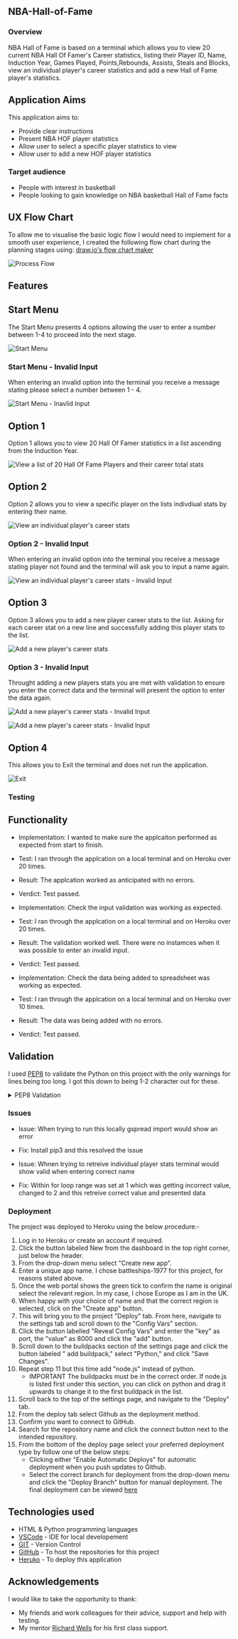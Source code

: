 ## NBA-Hall-of-Fame

### Overview

NBA Hall of Fame is based on a terminal which allows you to view 20 current NBA Hall Of Famer's Career statistics, listing their Player ID, Name, Induction Year, Games Played, Points,Rebounds, Assists, Steals and Blocks, view an individual player's career statistics and add a new Hall of Fame player's statistics.

## Application Aims

This application aims to:

- Provide clear instructions
- Present NBA HOF player statistics
- Allow user to select a specific player statistics to view
- Allow user to add a new HOF player statistics

### Target audience

- People with interest in basketball
- People looking to gain knowledge on NBA basketball Hall of Fame facts

## UX Flow Chart

To allow me to visualise the basic logic flow I would need to implement for a smooth user experience, I created the following flow chart during the planning stages using: [draw.io's flow chart maker](https://app.diagrams.net/)

![Process Flow](assets/images/Process%20Flow.png)

## Features

## Start Menu

The Start Menu presents 4 options allowing the user to enter a number between 1-4 to proceed into the next stage.

![Start Menu](assets/images/Hof%20Start%20Menu.png)

### Start Menu - Invalid Input

When entering an invalid option into the terminal you receive a message stating please select a number between 1 - 4.

![Start Menu - Inavlid Input](assets/images/hof%20start%20menu%20-%20inavlid.png)

## Option 1

Option 1 allows you to view 20 Hall Of Famer statistics in a list ascending from the Induction Year.

![View a list of 20 Hall Of Fame Players and their career total stats](assets/images/hof%20start%20menu%20success.png)

## Option 2

Option 2 allows you to view a specific player on the lists indivdiual stats by entering their name.

![View an individual player's career stats](assets/images/hof%20player%20-%20success.png)

### Option 2 - Invalid Input

When entering an invalid option into the terminal you receive a message stating player not found and the terminal will ask you to input a name again.

![View an individual player's career stats - Invalid Input](assets/images/hof%20player%20-%20invalid.png)

## Option 3

Option 3 allows you to add a new player career stats to the list. Asking for each career stat on a new line and successfully adding this player stats to the list.

![Add a new player's career stats](assets/images/hof%20add%20-%20success.png)

### Option 3 - Invalid Input

Throught adding a new players stats you are met with validation to ensure you enter the correct data and the terminal will present the option to enter the data again.

![Add a new player's career stats - Invalid Input](assets/images/hof%20add%20-%20invalid%20.png)

![Add a new player's career stats - Invalid Input](assets/images/hof%20add%20-%20invalid%202.png)

## Option 4

This allows you to Exit the terminal and does not run the application.

![Exit](assets/images/hof%20exit.png)

### Testing

## Functionality

- Implementation: I wanted to make sure the applcaiton performed as expected from start to finish.
- Test: I ran through the applcation on a local terminal and on Heroku over 20 times.
- Result: The applcation worked as anticipated with no errors.
- Verdict: Test passed.

- Implementation: Check the input validation was working as expected.
- Test: I ran through the applcation on a local terminal and on Heroku over 20 times.
- Result: The validation worked well. There were no instamces when it was possible to enter an invalid input.
- Verdict: Test passed.

- Implementation: Check the data being added to spreadsheet was working as expected.
- Test: I ran through the applcation on a local terminal and on Heroku over 10 times.
- Result: The data was being added with no errors.
- Verdict: Test passed.

## Validation

I used [PEP8](https://pep8ci.herokuapp.com/) to validate the Python on this project with the only warnings for lines being too long. I got this down to being 1-2 character out for these.

<details><summary>PEP8 Validation</summary>
<img src="assets/images/hof validation.png">
</details>

### Issues

- Issue: When trying to run this locally gspread import would show an error
- Fix:   Install pip3 and this resolved the issue

- Issue: Whnen trying to retreive individual player stats terminal would show valid when entering correct name
- Fix:   Within for loop range was set at 1 which was getting incorrect value, changed to 2 and this retreive correct value and presented data

### Deployment

The project was deployed to Heroku using the below procedure:-

1. Log in to Heroku or create an account if required.
2. Click the button labeled New from the dashboard in the top right corner, just below the header.
3. From the drop-down menu select "Create new app".
4. Enter a unique app name. I chose battleships-1977 for this project, for reasons stated above.
5. Once the web portal shows the green tick to confirm the name is original select the relevant region. In my case, I chose Europe as I am in the UK.
6. When happy with your choice of name and that the correct region is selected, click on the "Create app" button.
7. This will bring you to the project "Deploy" tab. From here, navigate to the settings tab and scroll down to the "Config Vars" section.
8. Click the button labelled "Reveal Config Vars" and enter the "key" as port, the "value" as 8000 and click the "add" button.
9. Scroll down to the buildpacks section of the settings page and click the button labeled " add buildpack," select "Python," and click "Save Changes".
10. Repeat step 11 but this time add "node.js" instead of python.
    - IMPORTANT The buildpacks must be in the correct order. If node.js is listed first under this section, you can click on python and drag it upwards to change it to the first buildpack in the list.
11. Scroll back to the top of the settings page, and navigate to the "Deploy" tab.
12. From the deploy tab select Github as the deployment method.
13. Confirm you want to connect to GitHub.
14. Search for the repository name and click the connect button next to the intended repository.
15. From the bottom of the deploy page select your preferred deployment type by follow one of the below steps:
    - Clicking either "Enable Automatic Deploys" for automatic deployment when you push updates to Github.
    - Select the correct branch for deployment from the drop-down menu and click the "Deploy Branch" button for manual deployment.
The final deployment can be viewed [here](https://nba-hall-of-fame-3d4f18769cc0.herokuapp.com/)

## Technologies used

- HTML & Python programming languages
- [VSCode](https://code.visualstudio.com/) - IDE for local developement
- [GIT](https://git-scm.com/) - Version Control
- [GitHub](https://github.com/) - To host the repositories for this project
- [Heruko](https://heroku.com/) - To deploy this application

## Acknowledgements

I would like to take the opportunity to thank:

- My friends and work colleagues for their advice, support and help with testing.
- My mentor [Richard Wells](https://github.com/D0nni387) for his first class support.
